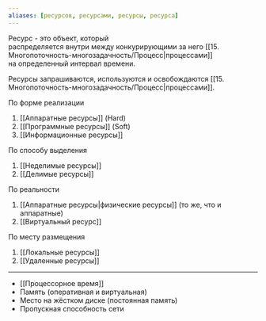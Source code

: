 ```yaml
---
aliases: [ресурсов, ресурсами, ресурсы, ресурса]
---
```

Ресурс - это объект, который распределяется внутри между конкурирующими за него [[15. Многопоточность-многозадачность/Процесс|процессами]] на определенный интервал времени. 

Ресурсы запрашиваются, используются и освобождаются [[15. Многопоточность-многозадачность/Процесс|процессами]].

По форме реализации 
1.  [[Аппаратные ресурсы]] (Hard)
2.  [[Программные ресурсы]] (Soft)
3.  [[Информационные ресурсы]]

По способу выделения 
1. [[Неделимые ресурсы]]
2. [[Делимые ресурсы]]

По реальности 
1. [[Аппаратные ресурсы|физические ресурсы]] (то же, что и аппаратные)
3. [[Виртуальный ресурс]]

По месту размещения 
1. [[Локальные ресурсы]]
2. [[Удаленные ресурсы]]

---

- [[Процессорное время]]
- Память (оперативная и виртуальная)
- Место на жёстком диске (постоянная память)
- Пропускная способность сети